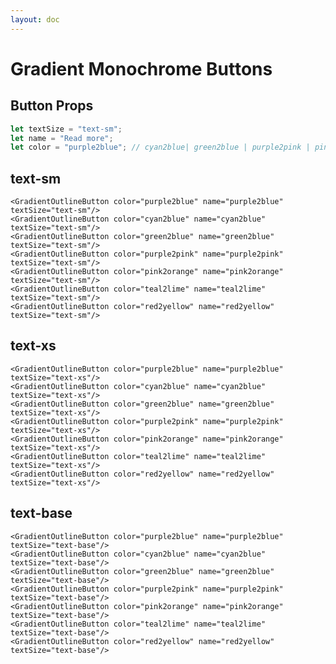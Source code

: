 ```yaml
---
layout: doc
---
```


<script>
  import { GradientOutlineButton } from "svelte-flow";
</script>


<h1 class="text-3xl w-full mb-8 text-gray-900 dark:text-white">Gradient Monochrome Buttons</h1>

<h2 class="text-2xl w-full text-gray-900 dark:text-white">Button Props</h2>

```js
let textSize = "text-sm";
let name = "Read more";
let color = "purple2blue"; // cyan2blue| green2blue | purple2pink | pink2orange | teal2lime | red2yellow
```

<h2 class="text-2xl w-full dark:text-white mt-8">text-sm</h2>


<div class="rounded-xl w-full my-4 mx-auto bg-gradient-to-r bg-white dark:bg-gray-900 border border-gray-200 dark:border-gray-700 p-2 sm:p-6">
<GradientOutlineButton color="purple2blue" name="purple2blue" textSize="text-sm"/>
<GradientOutlineButton color="cyan2blue" name="cyan2blue" textSize="text-sm"/>
<GradientOutlineButton color="green2blue" name="green2blue" textSize="text-sm"/>
<GradientOutlineButton color="purple2pink" name="purple2pink" textSize="text-sm"/>
<GradientOutlineButton color="pink2orange" name="pink2orange" textSize="text-sm"/>
<GradientOutlineButton color="teal2lime" name="teal2lime" textSize="text-sm"/>
<GradientOutlineButton color="red2yellow" name="red2yellow" textSize="text-sm"/>
</div>

```svelte
<GradientOutlineButton color="purple2blue" name="purple2blue" textSize="text-sm"/>
<GradientOutlineButton color="cyan2blue" name="cyan2blue" textSize="text-sm"/>
<GradientOutlineButton color="green2blue" name="green2blue" textSize="text-sm"/>
<GradientOutlineButton color="purple2pink" name="purple2pink" textSize="text-sm"/>
<GradientOutlineButton color="pink2orange" name="pink2orange" textSize="text-sm"/>
<GradientOutlineButton color="teal2lime" name="teal2lime" textSize="text-sm"/>
<GradientOutlineButton color="red2yellow" name="red2yellow" textSize="text-sm"/>
```

<h2 class="text-2xl w-full dark:text-white mt-8">text-xs</h2>


<div class="rounded-xl w-full my-4 mx-auto bg-gradient-to-r bg-white dark:bg-gray-900 border border-gray-200 dark:border-gray-700 p-2 sm:p-6">
<GradientOutlineButton color="purple2blue" name="purple2blue" textSize="text-xs"/>
<GradientOutlineButton color="cyan2blue" name="cyan2blue" textSize="text-xs"/>
<GradientOutlineButton color="green2blue" name="green2blue" textSize="text-xs"/>
<GradientOutlineButton color="purple2pink" name="purple2pink" textSize="text-xs"/>
<GradientOutlineButton color="pink2orange" name="pink2orange" textSize="text-xs"/>
<GradientOutlineButton color="teal2lime" name="teal2lime" textSize="text-xs"/>
<GradientOutlineButton color="red2yellow" name="red2yellow" textSize="text-xs"/>
</div>

```svelte
<GradientOutlineButton color="purple2blue" name="purple2blue" textSize="text-xs"/>
<GradientOutlineButton color="cyan2blue" name="cyan2blue" textSize="text-xs"/>
<GradientOutlineButton color="green2blue" name="green2blue" textSize="text-xs"/>
<GradientOutlineButton color="purple2pink" name="purple2pink" textSize="text-xs"/>
<GradientOutlineButton color="pink2orange" name="pink2orange" textSize="text-xs"/>
<GradientOutlineButton color="teal2lime" name="teal2lime" textSize="text-xs"/>
<GradientOutlineButton color="red2yellow" name="red2yellow" textSize="text-xs"/>
```

<h2 class="text-2xl w-full dark:text-white mt-8">text-base</h2>

<div class="rounded-xl w-full my-4 mx-auto bg-gradient-to-r bg-white dark:bg-gray-900 border border-gray-200 dark:border-gray-700 p-2 sm:p-6">
<GradientOutlineButton color="purple2blue" name="purple2blue" textSize="text-base"/>
<GradientOutlineButton color="cyan2blue" name="cyan2blue" textSize="text-base"/>
<GradientOutlineButton color="green2blue" name="green2blue" textSize="text-base"/>
<GradientOutlineButton color="purple2pink" name="purple2pink" textSize="text-base"/>
<GradientOutlineButton color="pink2orange" name="pink2orange" textSize="text-base"/>
<GradientOutlineButton color="teal2lime" name="teal2lime" textSize="text-base"/>
<GradientOutlineButton color="red2yellow" name="red2yellow" textSize="text-base"/>
</div>

```svelte
<GradientOutlineButton color="purple2blue" name="purple2blue" textSize="text-base"/>
<GradientOutlineButton color="cyan2blue" name="cyan2blue" textSize="text-base"/>
<GradientOutlineButton color="green2blue" name="green2blue" textSize="text-base"/>
<GradientOutlineButton color="purple2pink" name="purple2pink" textSize="text-base"/>
<GradientOutlineButton color="pink2orange" name="pink2orange" textSize="text-base"/>
<GradientOutlineButton color="teal2lime" name="teal2lime" textSize="text-base"/>
<GradientOutlineButton color="red2yellow" name="red2yellow" textSize="text-base"/>
```